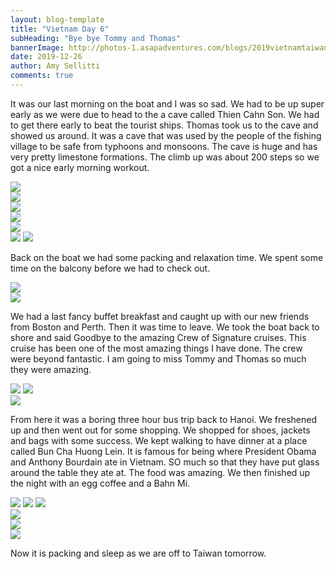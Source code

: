 ```yaml
---
layout: blog-template
title: "Vietnam Day 6"
subHeading: "Bye bye Tommy and Thomas"
bannerImage: http://photos-1.asapadventures.com/blogs/2019vietnamtaiwan/2019-12-26/20191226104942_IMG_3707.jpg_compressed.JPEG
date: 2019-12-26
author: Amy Sellitti
comments: true
---
```


It was our last morning on the boat and I was so sad. We had to be up super early as we were due to head to the a cave called Thien Cahn Son. We had to get there early to beat the tourist ships. Thomas took us to the cave and showed us around. It was a cave that was used by the people of the fishing village to be safe from typhoons and monsoons. The cave is huge and has very pretty limestone formations. The climb up was about 200 steps so we got a nice early morning workout.

<div class="center-image"><img src="http://photos-1.asapadventures.com/blogs/2019vietnamtaiwan/2019-12-26/IMG_20191226_065054.jpg_compressed.JPEG" /></div>
<div class="center-image"><img src="http://photos-1.asapadventures.com/blogs/2019vietnamtaiwan/2019-12-26/IMG_3691.JPG_compressed.JPEG" /></div>
<div class="center-image"><img src="http://photos-1.asapadventures.com/blogs/2019vietnamtaiwan/2019-12-26/20191226104627_IMG_3702.jpg_compressed.JPEG" /></div>
<div class="center-image"><img src="http://photos-1.asapadventures.com/blogs/2019vietnamtaiwan/2019-12-26/20191226104942_IMG_3707.jpg_compressed.JPEG" /></div>
<div class="center-image"><img src="http://photos-1.asapadventures.com/blogs/2019vietnamtaiwan/2019-12-26/20191226110925_IMG_3727.jpg_compressed.JPEG" /></div>
<div class="grid-2c">
  <img src="http://photos-1.asapadventures.com/blogs/2019vietnamtaiwan/2019-12-26/IMG_3713.JPG_compressed.JPEG"/>
  <img src="http://photos-1.asapadventures.com/blogs/2019vietnamtaiwan/2019-12-26/20191226101322_IMG_3677.jpg_compressed.JPEG"/>
</div>

Back on the boat we had some packing and relaxation time. We spent some time on the balcony before we had to check out.

<div class="center-image"><img src="http://photos-1.asapadventures.com/blogs/2019vietnamtaiwan/2019-12-26/IMG_20191226_082652.jpg_compressed.JPEG" /></div>
<div class="center-image"><img src="http://photos-1.asapadventures.com/blogs/2019vietnamtaiwan/2019-12-26/IMG_20191226_104010.jpg_compressed.JPEG" /></div>

We had a last fancy buffet breakfast and caught up with our new friends from Boston and Perth. Then it was time to leave. We took the boat back to shore and said Goodbye to the amazing Crew of Signature cruises. This cruise has been one of the most amazing things I have done. The crew were beyond fantastic. I am going to miss Tommy and Thomas so much they were amazing.

<div class="grid-2c">
  <img src="http://photos-1.asapadventures.com/blogs/2019vietnamtaiwan/2019-12-26/20191226_110202.jpg_compressed.JPEG"/>
  <img src="http://photos-1.asapadventures.com/blogs/2019vietnamtaiwan/2019-12-26/20191226_110314.jpg_compressed.JPEG"/>
</div>
<div class="center-image"><img src="http://photos-1.asapadventures.com/blogs/2019vietnamtaiwan/2019-12-26/20191226_110953.jpg_compressed.JPEG" /></div>

From here it was a boring three hour bus trip back to Hanoi. We freshened up and then went out for some shopping. We shopped for shoes, jackets and bags with some success. We kept walking to have dinner at a place called Bun Cha Huong Lein. It is famous for being where President Obama and Anthony Bourdain ate in Vietnam. SO much so that they have put glass around the table they ate at. The food was amazing. We then finished up the night with an egg coffee and a Bahn Mi.

<div class="grid-1l-2w">
  <img src="http://photos-1.asapadventures.com/blogs/2019vietnamtaiwan/2019-12-26/IMG_20191226_191255.jpg_compressed.JPEG"/>
  <img src="http://photos-1.asapadventures.com/blogs/2019vietnamtaiwan/2019-12-26/20191226_184524.jpg_compressed.JPEG"/>
  <img src="http://photos-1.asapadventures.com/blogs/2019vietnamtaiwan/2019-12-26/IMG_20191226_194623.jpg_compressed.JPEG"/>
</div>
<div class="center-image"><img src="http://photos-1.asapadventures.com/blogs/2019vietnamtaiwan/2019-12-26/IMG_20191226_194753.jpg_compressed.JPEG" /></div>
<div class="center-image"><img src="http://photos-1.asapadventures.com/blogs/2019vietnamtaiwan/2019-12-26/IMG_20191226_211316.jpg_compressed.JPEG" /></div>
<div class="center-image"><img src="http://photos-1.asapadventures.com/blogs/2019vietnamtaiwan/2019-12-26/IMG_20191226_205601.jpg_compressed.JPEG" /></div>

Now it is packing and sleep as we are off to Taiwan tomorrow.
